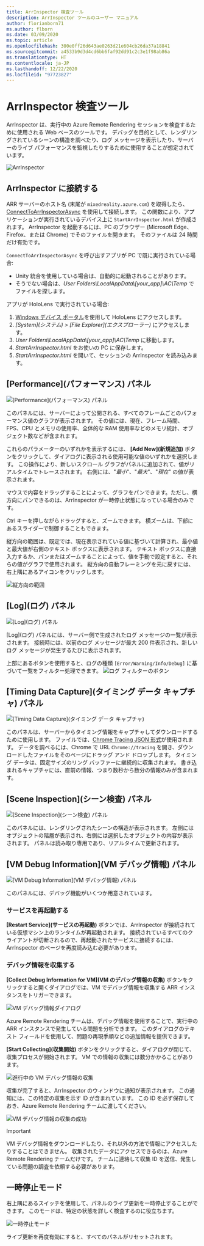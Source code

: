 ```yaml
---
title: ArrInspector 検査ツール
description: ArrInspector ツールのユーザー マニュアル
author: florianborn71
ms.author: flborn
ms.date: 03/09/2020
ms.topic: article
ms.openlocfilehash: 300e0ff26d643ae0263d21e604cb26da37a18841
ms.sourcegitcommit: a4533b9d3d4cd6bb6faf92dd91c2c3e1f98ab86a
ms.translationtype: HT
ms.contentlocale: ja-JP
ms.lasthandoff: 12/22/2020
ms.locfileid: "97723827"
---
```

# <a name="the-arrinspector-inspection-tool"></a>ArrInspector 検査ツール

ArrInspector は、実行中の Azure Remote Rendering セッションを検査するために使用される Web ベースのツールです。 デバッグを目的として、レンダリングされているシーンの構造を調べたり、ログ メッセージを表示したり、サーバーのライブ パフォーマンスを監視したりするために使用することが想定されています。

![ArrInspector](./media/arr-inspector.png)

## <a name="connecting-to-the-arrinspector"></a>ArrInspector に接続する

ARR サーバーのホスト名 (末尾が `mixedreality.azure.com`) を取得したら、[ConnectToArrInspectorAsync](../../how-tos/frontend-apis.md#connect-to-arr-inspector) を使用して接続します。 この関数により、アプリケーションが実行されているデバイス上に `StartArrInspector.html` が作成されます。 ArrInspector を起動するには、PC のブラウザー (Microsoft Edge、Firefox、または Chrome) でそのファイルを開きます。 そのファイルは 24 時間だけ有効です。

`ConnectToArrInspectorAsync` を呼び出すアプリが PC で既に実行されている場合:

* Unity 統合を使用している場合は、自動的に起動されることがあります。
* そうでない場合は、*User Folders\\LocalAppData\\[your_app]\\AC\\Temp* でファイルを探します。

アプリが HoloLens で実行されている場合:

1. [Windows デバイス ポータル](/windows/mixed-reality/using-the-windows-device-portal)を使用して HoloLens にアクセスします。
1. *[System]\(システム\) > [File Explorer]\(エクスプローラー\)* にアクセスします。
1. *User Folders\\LocalAppData\\[your_app]\\AC\\Temp* に移動します。
1. *StartArrInspector.html* をお使いの PC に保存します。
1. *StartArrInspector.html* を開いて、セッションの ArrInspector を読み込みます。

## <a name="the-performance-panel"></a>[Performance]\(パフォーマンス\) パネル

![[Performance]\(パフォーマンス\) パネル](./media/performance-panel.png)

このパネルには、サーバーによって公開される、すべてのフレームごとのパフォーマンス値のグラフが表示されます。 その値には、現在、フレーム時間、FPS、CPU とメモリの使用率、全体的な RAM 使用率などのメモリ統計、オブジェクト数などが含まれます。

これらのパラメーターのいずれかを表示するには、 **[Add New]\(新規追加\)** ボタンをクリックして、ダイアログに表示される使用可能な値のいずれかを選択します。 この操作により、新しいスクロール グラフがパネルに追加されて、値がリアルタイムでトレースされます。 右側には、"*最小*"、"*最大*"、"*現在*" の値が表示されます。

マウスで内容をドラッグすることによって、グラフをパンできます。ただし、横方向にパンできるのは、ArrInspector が一時停止状態になっている場合のみです。

Ctrl キーを押しながらドラッグすると、ズームできます。 横ズームは、下部にあるスライダーで制御することもできます。

縦方向の範囲は、既定では、現在表示されている値に基づいて計算され、最小値と最大値が右側のテキスト ボックスに表示されます。 テキスト ボックスに直接入力するか、パンまたはズームすることによって、値を手動で設定すると、それらの値がグラフで使用されます。 縦方向の自動フレーミングを元に戻すには、右上隅にあるアイコンをクリックします。

![縦方向の範囲](./media/vertical-range.png)

## <a name="the-log-panel"></a>[Log]\(ログ\) パネル

![[Log]\(ログ\) パネル](./media/log-panel.png)

[Log]\(ログ\) パネルには、サーバー側で生成されたログ メッセージの一覧が表示されます。 接続時には、以前のログ メッセージが最大 200 件表示され、新しいログ メッセージが発生するたびに表示されます。

上部にあるボタンを使用すると、ログの種類 `[Error/Warning/Info/Debug]` に基づいて一覧をフィルター処理できます。
![ログ フィルターのボタン](./media/log-filter.png)

## <a name="the-timing-data-capture-panel"></a>[Timing Data Capture]\(タイミング データ キャプチャ\) パネル

![[Timing Data Capture]\(タイミング データ キャプチャ\)](./media/timing-data-capture.png)

このパネルは、サーバーからタイミング情報をキャプチャしてダウンロードするために使用します。 ファイルでは、[Chrome Tracing JSON 形式](https://docs.google.com/document/d/1CvAClvFfyA5R-PhYUmn5OOQtYMH4h6I0nSsKchNAySU/edit)が使用されます。 データを調べるには、Chrome で URL `Chrome://tracing` を開き、ダウンロードしたファイルをそのページにドラッグ アンド ドロップします。 タイミング データは、固定サイズのリング バッファーに継続的に収集されます。 書き込まれるキャプチャには、直前の情報、つまり数秒から数分の情報のみが含まれます。

## <a name="the-scene-inspection-panel"></a>[Scene Inspection]\(シーン検査\) パネル

![[Scene Inspection]\(シーン検査\) パネル](./media/scene-inspection-panel.png)

このパネルには、レンダリングされたシーンの構造が表示されます。 左側にはオブジェクトの階層が表示され、右側には選択したオブジェクトの内容が表示されます。 パネルは読み取り専用であり、リアルタイムで更新されます。

## <a name="the-vm-debug-information-panel"></a>[VM Debug Information]\(VM デバッグ情報\) パネル

![[VM Debug Information]\(VM デバッグ情報\) パネル](./media/state-debugger-panel.png)

このパネルには、デバッグ機能がいくつか用意されています。

### <a name="restart-service"></a>サービスを再起動する

**[Restart Service]\(サービスの再起動\)** ボタンでは、ArrInspector が接続されている仮想マシン上のランタイムが再起動されます。 接続されているすべてのクライアントが切断されるので、再起動されたサービスに接続するには、ArrInspector のページを再度読み込む必要があります。

### <a name="collect-debug-information"></a>デバッグ情報を収集する

**[Collect Debug Information for VM]\(VM のデバッグ情報の収集\)** ボタンをクリックすると開くダイアログでは、VM でデバッグ情報を収集する ARR インスタンスをトリガーできます。

![VM デバッグ情報ダイアログ](./media/state-debugger-dialog.png)

Azure Remote Rendering チームは、デバッグ情報を使用することで、実行中の ARR インスタンスで発生している問題を分析できます。 このダイアログのテキスト フィールドを使用して、問題の再現手順などの追加情報を提供できます。

**[Start Collecting]\(収集開始\)** ボタンをクリックすると、ダイアログが閉じて、収集プロセスが開始されます。 VM での情報の収集には数分かかることがあります。

![進行中の VM デバッグ情報の収集](./media/state-debugger-panel-in-progress.png)

収集が完了すると、ArrInspector のウィンドウに通知が表示されます。 この通知には、この特定の収集を示す ID が含まれています。 この ID を必ず保存しておき、Azure Remote Rendering チームに渡してください。

![VM デバッグ情報の収集の成功](./media/state-debugger-snackbar-success.png)

> [!IMPORTANT]
> VM デバッグ情報をダウンロードしたり、それ以外の方法で情報にアクセスしたりすることはできません。 収集されたデータにアクセスできるのは、Azure Remote Rendering チームだけです。 チームに連絡して収集 ID を送信、発生している問題の調査を依頼する必要があります。

## <a name="pause-mode"></a>一時停止モード

右上隅にあるスイッチを使用して、パネルのライブ更新を一時停止することができます。 このモードは、特定の状態を詳しく検査するのに役立ちます。

![一時停止モード](./media/pause-mode.png)

ライブ更新を再度有効にすると、すべてのパネルがリセットされます。